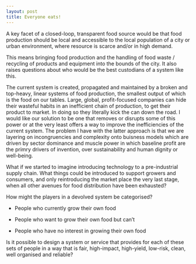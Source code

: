 ```yaml
---
layout: post
title: Everyone eats!
---
```


A key facet of a closed-loop, transparent food source would be that food production should be local 
and accessible to the local population of a city or urban environment, where resource is scarce and/or in high demand. 

This means bringing food production and the handling of food waste / recycling of products and 
equipment into the bounds of the city. It also raises questions about who would be the best 
custodians of a system like this.

The current system is created, propagated and maintained by a broken and top-heavy, linear systems of food production, the smallest output of which is the food on our tables. Large, global, profit-focused companies can hide their wasteful habits in an inefficient chain of production, to get their product to market. In doing so they literally kick the can 
down the road. I would like our solution to be one that removes or disrupts some of this power or at the very least offers a way to improve the inefficiencies of the current system. The problem I have with the latter approach is that we are layering on incongruencies and complexity onto buisness models which are driven by sector dominance and muscle power in which baseline profit are the primry drivers of invention, over sustainability and human dignity or well-being.

What if we started to imagine introducing technology to a pre-industrial supply chain. What things could be introduced to support growers and consumers, and only reintroducing the market place the very last stage, when all other avenues for food distribution have been exhausted? 

How might the players in a devolved system be categorised?

- People who currently grow their own food

- People who want to grow their own food but can’t 

- People who have no interest in growing their own food 

Is it possible to design a system or service that provides for each of these sets of people in a way 
that is fair, high-impact, high-yield, low-risk, clean, well organised and reliable?  


